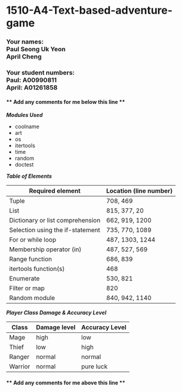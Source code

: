 # 1510-A4-Text-based-adventure-game

### Your names: <br>Paul Seong Uk Yeon <br> April Cheng

### Your student numbers: <br> Paul: A00990811 <br> April: A01261858

#### ** Add any comments for me below this line **

***Modules Used***

- coolname
- art
- os
- itertools
- time
- random
- doctest

***Table of Elements***

| Required element | Location (line number) |
| ---------------- | ---------------------- |
| Tuple | 708, 469 |
| List | 815, 377, 20|
| Dictionary or list comprehension | 662, 919, 1200 |
| Selection using the if-statement | 735, 770, 1089 |
| For or while loop | 487, 1303, 1244 |
| Membership operator (in) | 487, 527, 569 |
| Range function | 686, 839 |
| itertools function(s) | 468  |
| Enumerate | 530, 821 |
| Filter or map | 820 |
| Random module | 840, 942, 1140 |


***Player Class Damage & Accuracy Level***

| Class | Damage level | Accuracy Level | 
| ---------------- | ---------------------- | ---------------------- |
| Mage | high | low |
| Thief | low | high |
| Ranger | normal | normal |
| Warrior | normal | pure luck |

#### ** Add any comments for me above this line **

